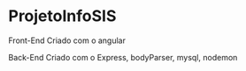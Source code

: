 # ProjetoInfoSIS

Front-End Criado com o angular

Back-End Criado com o Express, bodyParser, mysql, nodemon
